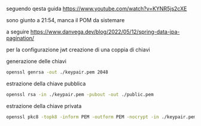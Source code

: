 seguendo qesta guida
https://www.youtube.com/watch?v=KYNR5js2cXE

sono giunto a 21:54, manca il POM da sistemare


a seguire
https://www.danvega.dev/blog/2022/05/12/spring-data-jpa-pagination/



per la configurazione jwt
creazione di una coppia di chiavi

generazione delle chiavi
```bash
openssl genrsa -out ./keypair.pem 2048
```

estrazione della chiave pubblica
```bash
openssl rsa -in ./keypair.pem -pubout -out ./public.pem
```

estrazione della chiave privata
```bash
openssl pkc8 -topk8 -inform PEM -outform PEM -nocrypt -in ./keypair.pem -out ./private.pem
```

